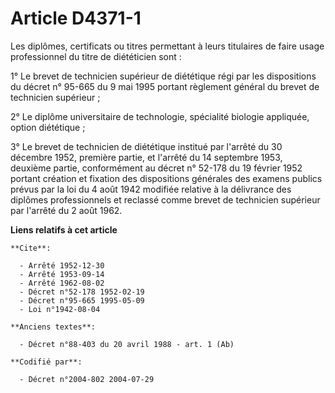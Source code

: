 # Article D4371-1

Les diplômes, certificats ou titres permettant à leurs titulaires de faire usage professionnel du titre de diététicien sont :

1° Le brevet de technicien supérieur de diététique régi par les dispositions du décret n° 95-665 du 9 mai 1995 portant
règlement général du brevet de technicien supérieur ;

2° Le diplôme universitaire de technologie, spécialité biologie appliquée, option diététique ;

3° Le brevet de technicien de diététique institué par l'arrêté du 30 décembre 1952, première partie, et l'arrêté du 14
septembre 1953, deuxième partie, conformément au décret n° 52-178 du 19 février 1952 portant création et fixation des
dispositions générales des examens publics prévus par la loi du 4 août 1942 modifiée relative à la délivrance des diplômes
professionnels et reclassé comme brevet de technicien supérieur par l'arrêté du 2 août 1962.

**Liens relatifs à cet article**

	**Cite**:

	  - Arrêté 1952-12-30
	  - Arrêté 1953-09-14
	  - Arrêté 1962-08-02
	  - Décret n°52-178 1952-02-19
	  - Décret n°95-665 1995-05-09
	  - Loi n°1942-08-04

	**Anciens textes**:

	  - Décret n°88-403 du 20 avril 1988 - art. 1 (Ab)

	**Codifié par**:

	  - Décret n°2004-802 2004-07-29
